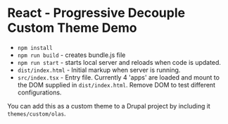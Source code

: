 # React - Progressive Decouple Custom Theme Demo

- `npm install`
- `npm run build` - creates bundle.js file
- `npm run start` - starts local server and reloads when code is updated.
- `dist/index.html` - Initial markup when server is running.
- `src/index.tsx` - Entry file. Currently 4 'apps' are loaded and mount to the DOM supplied in `dist/index.html`. Remove DOM to test different configurations.

You can add this as a custom theme to a Drupal project by including it `themes/custom/olas`.
